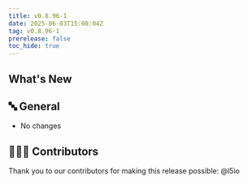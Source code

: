 ```yaml
---
title: v0.8.96-1
date: 2025-06-03T15:08:04Z
tag: v0.8.96-1
prerelease: false
toc_hide: true
---
```


## What's New
## 🔤 General
* No changes

## 👨🏽‍💻 Contributors

Thank you to our contributors for making this release possible:
@l5io
